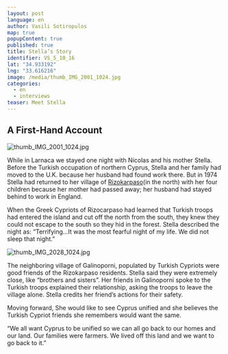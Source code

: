 ```yaml
---
layout: post
language: en
author: Vasili Sotiropulos
map: true
popupContent: true
published: true
title: Stella’s Story
identifier: VS_5_10_16
lat: "34.933192"
lng: "33.616216"
image: /media/thumb_IMG_2001_1024.jpg
categories: 
  - en
  - interviews
teaser: Meet Stella
---
```

## A First-Hand Account

![thumb_IMG_2001_1024.jpg]({{site.baseurl}}/media/thumb_IMG_2001_1024.jpg)

While in Larnaca we stayed one night with Nicolas and his mother Stella. Before the Turkish occupation of northern Cyprus, Stella and her family had moved to the U.K. because her husband had found work there. But in 1974 Stella had returned to her village of [Rizokarpaso](https://www.google.com/maps/place/Dipkarpaz+936140/@35.6081466,34.3069812,11z/data=!3m1!4b1!4m5!3m4!1s0x14df676bb777dc15:0x2838425b34dd7122!8m2!3d35.6176824!4d34.4087307)(in the north) with her four children because her mother had passed away; her husband had stayed behind to work in England. 

When the Greek Cypriots of Rizocarpaso had learned that Turkish troops had entered the island and cut off the north from the south, they knew they could not escape to the south so they hid in the forest. Stella described the night as:
“Terrifying…It was the most fearful night of my life. We did not sleep that night.”

![thumb_IMG_2028_1024.jpg]({{site.baseurl}}/media/thumb_IMG_2028_1024.jpg)

The neighboring village of Galinoporni, populated by Turkish Cypriots were good friends of the Rizokarpaso residents. Stella said they were extremely close, like “brothers and sisters”. Her friends in Galinoporni spoke to the Turkish troops explained their relationship, asking the troops to leave the village alone. Stella credits her friend’s actions for their safety. 

Moving forward, She would like to see Cyprus unified and she believes the Turkish Cypriot friends she remembers would want the same. 

“We all want Cyprus to be unified so we can all go back to our homes and our land. Our families were farmers. We lived off this land and we want to go back to it.”
